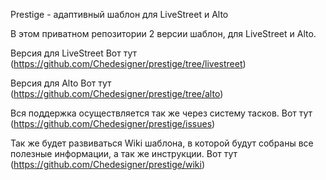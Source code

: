 Prestige - адаптивный шаблон для LiveStreet и Alto

В этом приватном репозитории 2 версии шаблон, для LiveStreet и Alto.

Версия для LiveStreet
Вот тут (https://github.com/Chedesigner/prestige/tree/livestreet)

Версия для Alto
Вот тут (https://github.com/Chedesigner/prestige/tree/alto)

Вся поддержка осуществляется так же через систему тасков.
Вот тут (https://github.com/Chedesigner/prestige/issues)

Так же будет развиваться Wiki шаблона, в которой будут собраны все полезные информации, а так же инструкции.
Вот тут (https://github.com/Chedesigner/prestige/wiki)
